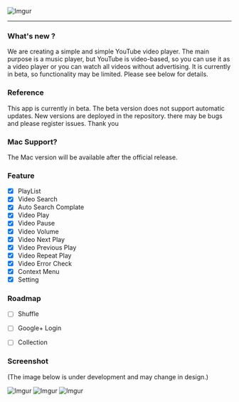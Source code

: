 ![Imgur](https://i.imgur.com/qKenxpi.png)
***

### What's new ?
We are creating a simple and simple YouTube video player. The main purpose is a music player, but YouTube is video-based, so you can use it as a video player or you can watch all videos without advertising. It is currently in beta, so functionality may be limited. Please see below for details.

### Reference
This app is currently in beta. 
The beta version does not support automatic updates. 
New versions are deployed in the repository. 
there may be bugs and please register issues.
Thank you

### Mac Support?
The Mac version will be available after the official release.

### Feature

- [x] PlayList
- [x] Video Search
- [x] Auto Search Complate
- [x] Video Play
- [x] Video Pause
- [x] Video Volume
- [x] Video Next Play
- [x] Video Previous Play
- [x] Video Repeat Play
- [x] Video Error Check
- [x] Context Menu
- [x] Setting

### Roadmap

- [ ] Shuffle
- [ ] Google+ Login
- [ ] Collection


### Screenshot
(The image below is under development and may change in design.)

![Imgur](https://i.imgur.com/on9hj4Z.png)
![Imgur](https://i.imgur.com/Ll4j5I9.png)
![Imgur](https://i.imgur.com/Sqqw9jn.png)

